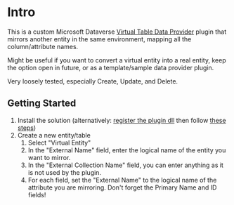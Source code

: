 # Intro

This is a custom Microsoft Dataverse [Virtual Table Data Provider](https://docs.microsoft.com/en-us/powerapps/developer/data-platform/virtual-entities/get-started-ve) plugin that mirrors another entity in the same environment, mapping all the column/attribute names.

Might be useful if you want to convert a virtual entity into a real entity, keep the option open in future, or as a  template/sample data provider plugin.

Very loosely tested, especially Create, Update, and Delete.

## Getting Started

1. Install the solution (alternatively: [register the plugin dll](https://docs.microsoft.com/en-us/powerapps/developer/data-platform/tutorial-write-plug-in#register-plug-in) then follow [these steps](https://docs.microsoft.com/en-us/powerapps/developer/data-platform/virtual-entities/sample-ve-provider-crud-operations#step-2-creating-data-provider-and-adding-plug-ins-to-the-provider))
3. Create a new entity/table
   1. Select "Virtual Entity"
   2. In the "External Name" field, enter the logical name of the entity you want to mirror.
   3. In the "External Collection Name" field, you can enter anything as it is not used by the plugin.
   4. For each field, set the "External Name" to the logical name of the attribute you are mirroring. Don't forget the Primary Name and ID fields!
